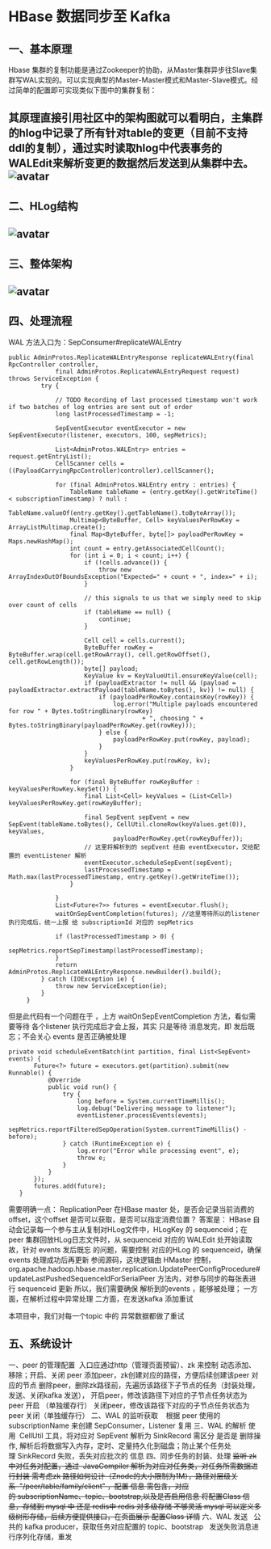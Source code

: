 # HBase 数据同步至 Kafka
## 一、基本原理
Hbase 集群的复制功能是通过Zookeeper的协助，从Master集群异步往Slave集群写WAL实现的。可以实现典型的Master-Master模式和Master-Slave模式。经过简单的配置即可实现类似下图中的集群复制：

其原理直接引用社区中的架构图就可以看明白，主集群的hlog中记录了所有针对table的变更（目前不支持ddl的复制），通过实时读取hlog中代表事务的WALEdit来解析变更的数据然后发送到从集群中去。
![avatar](./doc/流程.png)
---
## 二、HLog结构
![avatar](./doc/HLog文件.png)
---
## 三、整体架构
![avatar](./doc/hbase同步.png)
---
## 四、处理流程

WAL 方法入口为：SepConsumer#replicateWALEntry
```
public AdminProtos.ReplicateWALEntryResponse replicateWALEntry(final RpcController controller,
             final AdminProtos.ReplicateWALEntryRequest request) throws ServiceException {
         try {
  
             // TODO Recording of last processed timestamp won't work if two batches of log entries are sent out of order
             long lastProcessedTimestamp = -1;
  
             SepEventExecutor eventExecutor = new SepEventExecutor(listener, executors, 100, sepMetrics);
  
             List<AdminProtos.WALEntry> entries = request.getEntryList();
             CellScanner cells = ((PayloadCarryingRpcController)controller).cellScanner();
  
             for (final AdminProtos.WALEntry entry : entries) {
                 TableName tableName = (entry.getKey().getWriteTime() < subscriptionTimestamp) ? null :
                         TableName.valueOf(entry.getKey().getTableName().toByteArray());
                 Multimap<ByteBuffer, Cell> keyValuesPerRowKey = ArrayListMultimap.create();
                 final Map<ByteBuffer, byte[]> payloadPerRowKey = Maps.newHashMap();
                 int count = entry.getAssociatedCellCount();
                 for (int i = 0; i < count; i++) {
                     if (!cells.advance()) {
                         throw new ArrayIndexOutOfBoundsException("Expected=" + count + ", index=" + i);
                     }
  
                     // this signals to us that we simply need to skip over count of cells
                     if (tableName == null) {
                         continue;
                     }
  
                     Cell cell = cells.current();
                     ByteBuffer rowKey = ByteBuffer.wrap(cell.getRowArray(), cell.getRowOffset(), cell.getRowLength());
                     byte[] payload;
                     KeyValue kv = KeyValueUtil.ensureKeyValue(cell);
                     if (payloadExtractor != null && (payload = payloadExtractor.extractPayload(tableName.toBytes(), kv)) != null) {
                         if (payloadPerRowKey.containsKey(rowKey)) {
                             log.error("Multiple payloads encountered for row " + Bytes.toStringBinary(rowKey)
                                     + ", choosing " + Bytes.toStringBinary(payloadPerRowKey.get(rowKey)));
                         } else {
                             payloadPerRowKey.put(rowKey, payload);
                         }
                     }
                     keyValuesPerRowKey.put(rowKey, kv);
                 }
  
                 for (final ByteBuffer rowKeyBuffer : keyValuesPerRowKey.keySet()) {
                     final List<Cell> keyValues = (List<Cell>) keyValuesPerRowKey.get(rowKeyBuffer);
  
                     final SepEvent sepEvent = new SepEvent(tableName.toBytes(), CellUtil.cloneRow(keyValues.get(0)), keyValues,
                             payloadPerRowKey.get(rowKeyBuffer));
                     // 这里将解析到的 sepEvent 经由 eventExecutor，交给配置的 eventListener 解析
                     eventExecutor.scheduleSepEvent(sepEvent);
                     lastProcessedTimestamp = Math.max(lastProcessedTimestamp, entry.getKey().getWriteTime());
                 }
  
             }
             List<Future<?>> futures = eventExecutor.flush();
             waitOnSepEventCompletion(futures); //这里等待所以的listener 执行完成后，统一上报 给 subscriptionId 对应的 sepMetrics
  
             if (lastProcessedTimestamp > 0) {
                 sepMetrics.reportSepTimestamp(lastProcessedTimestamp);
             }
             return AdminProtos.ReplicateWALEntryResponse.newBuilder().build();
         } catch (IOException ie) {
             throw new ServiceException(ie);
         }
     }

```
但是此代码有一个问题在于 ，上方 waitOnSepEventCompletion 方法，看似需要等待 各个listener 执行完成后才会上报，其实 只是等待 消息发完，即 发后既忘；不会关心 events 是否正确被处理
```
private void scheduleEventBatch(int partition, final List<SepEvent> events) {
       Future<?> future = executors.get(partition).submit(new Runnable() {
           @Override
           public void run() {
               try {
                   long before = System.currentTimeMillis();
                   log.debug("Delivering message to listener");
                   eventListener.processEvents(events);
                   sepMetrics.reportFilteredSepOperation(System.currentTimeMillis() - before);
               } catch (RuntimeException e) {
                   log.error("Error while processing event", e);
                   throw e;
               }
           }
       });
       futures.add(future);
   }
```
需要明确一点：
ReplicationPeer 在HBase master 处，是否会记录当前消费的 offset，这个offset 是否可以获取，是否可以指定消费位置？
答案是：
HBase 自动会记录每一个参与主从复制对HLog文件中，HLogKey 的 sequenceid；在peer 集群回放HLog日志文件时，从 sequenceid 对应的 WALEdit 处开始读取
故，针对  events 发后既忘 的问题，需要控制 对应的HLog 的 sequenceid，确保 events 处理成功后再更新 
参阅源码，这块逻辑由 HMaster 控制，org.apache.hadoop.hbase.master.replication.UpdatePeerConfigProcedure#updateLastPushedSequenceIdForSerialPeer 方法内，对参与同步的每张表进行 sequenceid 更新
所以，我们需要确保 解析到的events ，能够被处理；
一方面，在解析过程中异常处理
二方面，在发送kafka 添加重试

本项目中，我们对每一个topic 中的 异常数据都做了重试

## 五、系统设计
一、peer 的管理配置
 入口应通过http（管理页面预留）、zk 来控制
动态添加、移除；开启、关闭 peer
添加peer，zk创建对应的路径，方便后续创建该peer 对应的节点
删除peer，删除zk路径前，先遍历该路径下子节点的任务（封装处理，发送、关闭kafka 发送），
开启peer，修改该路径下对应的子节点任务状态为 peer 开启 （单独缓存行）
关闭peer，修改该路径下对应的子节点任务状态为 peer 关闭（单独缓存行）
二、WAL 的监听获取
   根据 peer 使用的 subscriptionName 来创建 SepConsumer，Listener 复用
三、WAL 的解析
使用  CellUtil 工具，将对应对 SepEvent 解析为 SinkRecord
需区分 是否是 删除操作,
解析后将数据写入内存，定时、定量持久化到磁盘；防止某个任务处理 SinkRecord 失败，丢失对应批次的 信息
四、同步任务的封装、处理
~~监听 zk 中对任务对配置，通过  JavaCompiler 解析为对应对任务类，对任务所需数据进行封装
需考虑zk 路径如何设计（Znode的大小限制为1M），路径对层级关系  "/peer/table/family/client" ，配置 信息 需包含，对应的 subscriptionName、topic、bootstrap,以及是否启用信息
将配置Class 信息，存储到 mysql 中 还是 redis中
redis 对多级存储 不够灵活
mysql 可以定义多级树形存储，后续方便提供接口，在页面展示 配置Class 详情~~
六、WAL 发送
  公共的 kafka producer，获取任务对应配置的 topic、bootstrap
  发送失败消息进行序列化存储，重发



